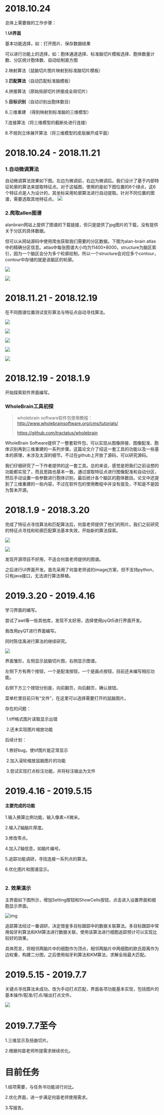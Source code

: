 # 2018.10.24

总体上需要做的工作步骤：

1.**UI界面**

基本功能选择，如：打开图片、保存数据结果

可以进行功能上的选择，如：胞体通道选择、标准脑切片模板选择、胞体数量计数、分区统计胞体数、自动绘制直方图

2.映射算法（鼠脑切片图片映射到标准脑切片模板）

3.**匹配算法**（自动匹配标准脑模板）

4.拼接算法（原始局部切片拼接成全局切片）

5.**目标识别**（自动识别出胞体数目）

6.三维重建 （得到映射到标准脑的三维模型）

7.连接算法（将三维模型的截断处进行连接）

8.不规则立体展开算法（将三维模型的皮层展开成平面）







# 2018.10.24 - 2018.11.21

### 1.自动微调算法

自动微调算法效果如下图。左边为微调前，右边为微调后。我们设计了基于内部特征轮廓的算法来提取特征点。对于这幅图，使用的是如下图位置的6个绿点，这6个特征点是人为设计的，其坐标采用轮廓算法进行自动提取。针对不同位置的图谱，需要选取其他特征点。
![](./13.png)

### 2.爬取allen图谱

alanbrain网站上提供了图谱的下载链接，但只是提供了jpg图片的下载，没有提供关于分区的具体数据。

但可以从网站源码中使用爬虫获取我们需要的分区数据。下图为alan-brain atlas中的精确分区信息。atlas中每张图谱大小均为11400×8000，structure为脑区索引，因为一个脑区会分为多个轮廓绘制，所以一个structure会对应多个contour，contour中存储的就是该脑区的轮廓。



![](./11.png)

![](./15.png)



# 2018.11.21 - 2018.12.19

在不同图谱位置测试变形算法与特征点自动寻找算法。

![](./1_keypoint.png)

![](./2_keypoint.png)

![](./3_keypoint.png)

![](./4_keypoint.png)

![](./5_keypoint.png)





# 2018.12.19 - 2018.1.9

开始探索软件界面编写。



### WholeBrain工具初探

> wholebrain software软件包使用教程：http://www.wholebrainsoftware.org/cms/tutorials/   
>
> https://github.com/tractatus/wholebrain

WholeBrain Software提供了一整套软件包，可以实现从图像拼接、图像配准、胞体识别再到三维重建的一系列步骤。这篇论文介了绍这一套工具的功能以及一些基本的原理，未涉及太深的细节。不过在github上开放了源码，可以研究源码。

我们仔细研究了一下作者提供的这一套工具。总的来说，感觉是把我们之前设想的功能都实现了，而且思路也基本一致。通过提取特征点进行图像配准和自动分区，然后手动设置一些参数进行胞体识别，最后统计各个脑区的胞体数目。论文中还提到了三维重建的一些内容，不过在软件包的使用教程中并没有提及，不知是不是因为暂未开源。







# 2018.1.9 - 2018.3.20

完成了特征点寻找算法和匹配算法后，何苗老师提供了他们的照片。我们之前研究的特征点寻找和轮廓匹配算法基本失效，开始新的算法探索。

![](./2.jpg)

![](./5-2.jpg)



发现开源项目不好用，不适合何苗老师提供的图谱。



之后进行UI界面开发。首先采用了何苗老师说的imagej方案，但不支持python，只有java接口，无法进行算法移植。





# 2019.3.20 - 2019.4.16

学习界面的编写。

尝试了awt等一些其他库，发现不太好用，选择使用pyQt5进行界面开发。



我改用pyQT进行界面编写。

同时陈佳禹进行算法的继续研究。

![](aa.png)



界面雏形，左侧显示鼠脑切片图，右侧显示图谱。

左侧下方有两个按钮，一个是配准按钮，一个是画点按钮，目前还未编写相应功能。

右侧下方三个按钮分别是，向前翻页，向后翻页，确认按钮。

菜单栏里目前只有“文件”，在这里可以选择需要打开的鼠脑图片。

存在的问题：

​	1.tiff格式图片读取显示出错

​	2.还未实现图片缩放功能

后续计划：

​	1.修好bug，使tif图片能正常显示

​	2.加入滚轮缩放鼠脑图片的功能

​	3.尝试实现打点标注功能，并将标注输出为文件



# 2019.4.16 - 2019.5.15

#### 主要完成的功能

1.输入换算比例功能，输入像素=X微米。

2.输入Z轴脑片厚度。

3.修改零点。

4.加入Z轴信息，如脑片编号。

5.追踪功能调研，寻找连接一系列点的算法。

6.优化图片和图谱显示。

# 

### 2. 效果演示

主界面如下图所示，增加Setting按钮和ShowCells按钮，点击进入设置界面和细胞显示界面。

![img](./bb.PNG)





追踪算法经过一番调研，决定借鉴多目标跟踪中的数据关联算法。多目标跟踪中常用匈牙利算法和KM算法进行数据关联，使用该算法进行细胞追踪预计可以实现比较好的效果。

具体而言，将相邻两脑片中的细胞作为顶点，相邻两脑片中两细胞的欧氏距离作为边权重，构建二分图，之后使用匈牙利算法和KM算法，求解全局最大匹配。





# 2019.5.15 - 2019.7.7

关键点寻找算法未成功，改为手动打点匹配，界面各项功能基本实现，包括图片的基本操作/配准/打点/输出打点文件。

![](./3.png)



# 2019.7.7至今

1.三维显示及扭曲切片。

2.根据何苗老师所提需求继续优化。



# 目前任务

1.结项需要，与任务书功能进行对比。

2.优化界面，进一步满足何苗老师使用需求。

3.写报告。





